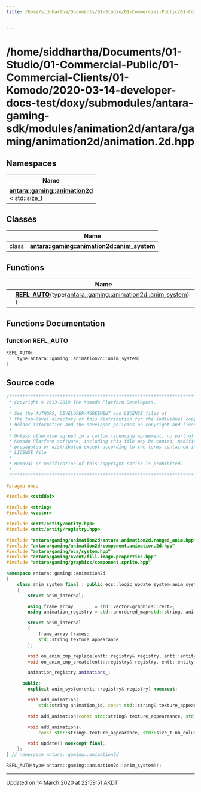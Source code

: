 ```yaml
---
title: /home/siddhartha/Documents/01-Studio/01-Commercial-Public/01-Commercial-Clients/01-Komodo/2020-03-14-developer-docs-test/doxy/submodules/antara-gaming-sdk/modules/animation2d/antara/gaming/animation2d/animation.2d.hpp


---
```


# /home/siddhartha/Documents/01-Studio/01-Commercial-Public/01-Commercial-Clients/01-Komodo/2020-03-14-developer-docs-test/doxy/submodules/antara-gaming-sdk/modules/animation2d/antara/gaming/animation2d/animation.2d.hpp







## Namespaces

| Name           |
| -------------- |
| **[antara::gaming::animation2d](Namespaces/namespaceantara_1_1gaming_1_1animation2d.md)** <br>< std::size_t  |

## Classes

|                | Name           |
| -------------- | -------------- |
| class | **[antara::gaming::animation2d::anim_system](Classes/classantara_1_1gaming_1_1animation2d_1_1anim__system.md)**  |


## Functions

|                | Name           |
| -------------- | -------------- |
|  | **[REFL_AUTO](Files/animation_82d_8hpp.md#function-refl_auto)**(type([antara::gaming::animation2d::anim_system](Classes/classantara_1_1gaming_1_1animation2d_1_1anim__system.md)) )  |







## Functions Documentation

### function REFL_AUTO

```cpp
REFL_AUTO(
    type(antara::gaming::animation2d::anim_system) 
)
```
































## Source code

```cpp
/******************************************************************************
 * Copyright © 2013-2019 The Komodo Platform Developers.                      *
 *                                                                            *
 * See the AUTHORS, DEVELOPER-AGREEMENT and LICENSE files at                  *
 * the top-level directory of this distribution for the individual copyright  *
 * holder information and the developer policies on copyright and licensing.  *
 *                                                                            *
 * Unless otherwise agreed in a custom licensing agreement, no part of the    *
 * Komodo Platform software, including this file may be copied, modified,     *
 * propagated or distributed except according to the terms contained in the   *
 * LICENSE file                                                               *
 *                                                                            *
 * Removal or modification of this copyright notice is prohibited.            *
 *                                                                            *
 ******************************************************************************/

#pragma once

#include <cstddef> 

#include <string> 
#include <vector> 

#include <entt/entity/entity.hpp>   
#include <entt/entity/registry.hpp> 

#include "antara/gaming/animation2d/antara.animation2d.ranged_anim.hpp" 
#include "antara/gaming/animation2d/component.animation.2d.hpp"         
#include "antara/gaming/ecs/system.hpp"                                 
#include "antara/gaming/event/fill.image.properties.hpp"                
#include "antara/gaming/graphics/component.sprite.hpp"                  

namespace antara::gaming::animation2d
{
    class anim_system final : public ecs::logic_update_system<anim_system>
    {
        struct anim_internal;

        using frame_array        = std::vector<graphics::rect>;
        using animation_registry = std::unordered_map<std::string, anim_internal>;

        struct anim_internal
        {
            frame_array frames;
            std::string texture_appearance;
        };

        void on_anim_cmp_replace(entt::registry& registry, entt::entity entity) noexcept;
        void on_anim_cmp_create(entt::registry& registry, entt::entity entity) noexcept;

        animation_registry animations_;

      public:
        explicit anim_system(entt::registry& registry) noexcept;

        void add_animation(
            std::string animation_id, const std::string& texture_appeareance, std::size_t nb_columns, std::size_t nb_lines, std::size_t nb_anims) noexcept;

        void add_animation(const std::string& texture_appeareance, std::size_t nb_columns, std::size_t nb_lines, const ranged_anim& ranged_animation) noexcept;

        void add_animations(
            const std::string& texture_appearance, std::size_t nb_columns, std::size_t nb_lines, const ranged_anim_array& ranged_animations) noexcept;

        void update() noexcept final;
    };
} // namespace antara::gaming::animation2d

REFL_AUTO(type(antara::gaming::animation2d::anim_system));
```


-------------------------------

Updated on 14 March 2020 at 22:59:51 AKDT

